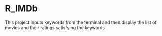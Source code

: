 # R_IMDb
This project inputs keywords from the terminal and then display the list of movies and their ratings satisfying the keywords
